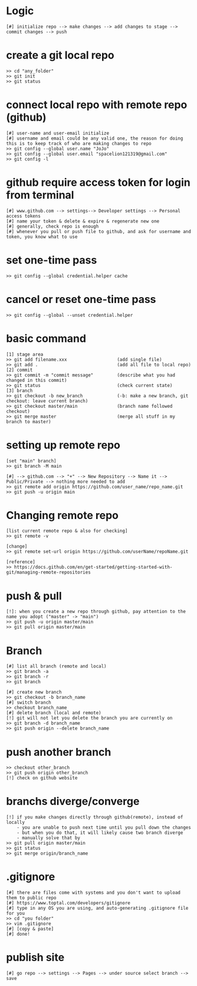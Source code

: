 
# Logic
    [#] initialize repo --> make changes --> add changes to stage --> commit changes --> push

# create a git local repo 
    >> cd "any_folder"
    >> git init
    >> git status

# connect local repo with remote repo (github)
    [#] user-name and user-email initialize
    [#] username and email could be any valid one, the reason for doing this is to keep track of who are making changes to repo
    >> git config --global user.name "JoJo"
    >> git config --global user.email "spacelion121319@gmail.com"
    >> git config -l

# github require access token for login from terminal
    [#] www.github.com --> settings--> Developer settings --> Personal access tokens
    [#] name your token & delete & expire & regenerate new one
    [#] generally, check repo is enough
    [#] whenever you pull or push file to github, and ask for username and token, you know what to use

# set one-time pass
    >> git config --global credential.helper cache

# cancel or reset one-time pass
    >> git config --global --unset credential.helper

# basic command
    [1] stage area
    >> git add filename.xxx                   (add single file)
    >> git add .                              (add all file to local repo)
    [2] commit
    >> git commit -m "commit message"         (describe what you had changed in this commit)
    >> git status                             (check current state)
    [3] branch
    >> git checkout -b new_branch             (-b: make a new branch, git checkout: leave current branch)
    >> git checkout master/main               (branch name followed checkout)
    >> git merge master                       (merge all stuff in my branch to master)

# setting up remote repo
    [set "main" branch]
    >> git branch -M main

    [#] --> github.com --> "+" --> New Repository --> Name it --> Public/Private --> nothing more needed to add
    >> git remote add origin https://github.com/user_name/repo_name.git
    >> git push -u origin main



# Changing remote repo
    [list current remote repo & also for checking]
    >> git remote -v

    [change]
    >> git remote set-url origin https://github.com/userName/repoName.git

    [reference]
    >> https://docs.github.com/en/get-started/getting-started-with-git/managing-remote-repositories

# push & pull
    [!]: when you create a new repo through github, pay attention to the name you adopt ("master" -> "main") 
    >> git push -u origin master/main
    >> git pull origin master/main

# Branch
    [#] list all branch (remote and local)
    >> git branch -a
    >> git branch -r
    >> git branch 

    [#] create new branch
    >> git checkout -b branch_name
    [#] switch branch
    >> checkout branch_name
    [#] delete branch (local and remote)
    [!] git will not let you delete the branch you are currently on
    >> git branch -d branch_name
    >> git push origin --delete branch_name

# push another branch
    >> checkout other_branch
    >> git push origin other_branch
    [!] check on github website 

# branchs diverge/converge
    [!] if you make changes directly through github(remote), instead of locally
        - you are unable to push next time until you pull down the changes
        - but when you do that, it will likely cause two branch diverge
        - manually solve that by
    >> git pull origin master/main
    >> git status
    >> git merge origin/branch_name

# .gitignore
    [#] there are files come with systems and you don't want to upload them to public repo
    [#] https://www.toptal.com/developers/gitignore
    [#] type in any OS you are using, and auto-generating .gitignore file for you
    >> cd "you folder"
    >> vim .gitignore
    [#] [copy & paste]
    [#] done!

# publish site
    [#] go repo --> settings --> Pages --> under source select branch --> save 
